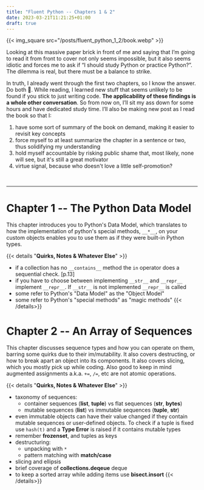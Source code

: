 ```yaml
---
title: "Fluent Python -- Chapters 1 & 2"
date: 2023-03-21T11:21:25+01:00
draft: true
---
```


{{< img_square src="/posts/fluent_python_1_2/book.webp" >}}

Looking at this massive paper brick in front of me and saying that I’m going to read it from front to cover not only seems impossible, but it also seems idiotic and forces me to ask if “I should study Python or practice Python?”. The dilemma is real, but there must be a balance to strike.

In truth, I already went through the first two chapters, so I know the answer. Do both 🫥. While reading, I learned new stuff that seems unlikely to be found if you stick to just writing code. __The applicability of these findings is a whole other conversation__. So from now on, I’ll sit my ass down for some hours and have dedicated study time. I’ll also be making new post as I read the book so that I:

1. have some sort of summary of the book on demand, making it easier to revisit key concepts
2. force myself to at least summarize the chapter in a sentence or two, thus solidifying my understanding
3. hold myself accountable by risking public shame that, most likely, none will see, but it's still a great motivator
4. virtue signal, because who doesn't love a little self-promotion?

&nbsp;

 ------------------

# Chapter 1 -- The Python Data Model

This chapter introduces you to Python's Data Model, which translates to how the implementation of python's special methods,  `__*__`, on your custom objects enables you to use them as if they were built-in Python types.

{{< details "__Quirks, Notes & Whatever Else__" >}}
-  if a collection has no `__contains__` method the `in` operator does a sequential check. [p.13]
- if you have to choose between implementing `__str__` and `__repr__` implement `__repr__`. If `__str__` is not implemented `__repr__` is called
- some refer to Python's "Data Model" as the "Object Model"
- some refer to Python's "special methods" as "magic methods"
{{< /details>}}


# Chapter 2 -- An Array of Sequences
This chapter discusses sequence types and how you can operate on them, barring some quirks due to their im/mutability. It also covers destructing, or how to break apart an object into its components. It also covers slicing, which you mostly pick up while coding. Also good to keep in mind augmented assignments a.k.a. ```+=```, ```/=```, etc are not atomic operations.

{{< details "__Quirks, Notes & Whatever Else__" >}}

- taxonomy of sequences:
	- container sequences (__list__, __tuple__) vs flat sequences (__str__, __bytes__)
	- mutable sequences (__list__) vs immutable sequences (__tuple__, __str__)
- even immutable objects can have their value changed if they contain mutable sequences or user-defined objects. To check if a tuple is fixed use `hash(t)` and a __Type Error__ is raised if it contains mutable types
- remember __frozenset__, and tuples as keys
- destructuring:
	- unpacking with `*`
	- pattern matching with __match/case__
- slicing and ellipsis
- brief coverage of __collections.deqeue__ deque
- to keep a sorted array while adding items use __bisect.insort__
{{< /details>}}
